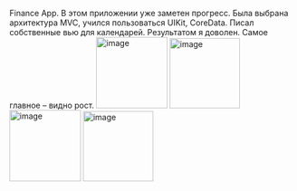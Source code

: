 Finance App. 
В этом приложении уже заметен прогресс. 
Была выбрана архитектура MVC, учился пользоваться UIKit, CoreData. 
Писал собственные вью для календарей. Результатом я доволен. Самое главное – видно рост.
<img width="126" alt="image" src="https://github.com/user-attachments/assets/12893614-7e2e-43b1-993c-6efc33858b9c">
<img width="124" alt="image" src="https://github.com/user-attachments/assets/b7e59508-0e92-4ea8-b9ff-d9f3cee57178">
<img width="126" alt="image" src="https://github.com/user-attachments/assets/58826405-669c-409b-b2b5-7420e557cff0">
<img width="124" alt="image" src="https://github.com/user-attachments/assets/0254e050-d15d-4562-ab58-95562bbdec32">
